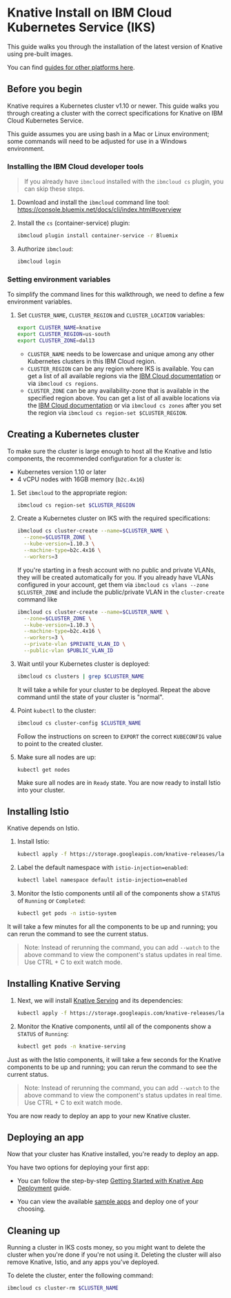 # Knative Install on IBM Cloud Kubernetes Service (IKS)

This guide walks you through the installation of the latest version of
Knative using pre-built images.

You can find [guides for other platforms here](README.md).

## Before you begin

Knative requires a Kubernetes cluster v1.10 or newer. This guide walks you
through creating a cluster with the correct specifications for Knative on IBM Cloud Kubernetes Service.

This guide assumes you are using bash in a Mac or Linux environment; some
commands will need to be adjusted for use in a Windows environment.

### Installing the IBM Cloud developer tools

> If you already have `ibmcloud` installed with the `ibmcloud cs` plugin, you can skip these steps. 

1. Download and install the `ibmcloud` command line tool:
   https://console.bluemix.net/docs/cli/index.html#overview
   
1. Install the `cs` (container-service) plugin:
    ```bash
    ibmcloud plugin install container-service -r Bluemix
    ```
1. Authorize `ibmcloud`:
    ```bash
    ibmcloud login
    ```

### Setting environment variables

To simplify the command lines for this walkthrough, we need to define a few
environment variables.

1. Set `CLUSTER_NAME`, `CLUSTER_REGION` and `CLUSTER_LOCATION` variables:
   ```bash
   export CLUSTER_NAME=knative
   export CLUSTER_REGION=us-south
   export CLUSTER_ZONE=dal13
   ```

   - `CLUSTER_NAME` needs to be lowercase and unique among any other Kubernetes clusters in this IBM Cloud region.
   - `CLUSTER_REGION` can be any region where IKS is available. You can get a list of all available regions via the [IBM Cloud documentation](https://console.bluemix.net/docs/containers/cs_regions.html#regions-and-zones) or via `ibmcloud cs regions`.
   - `CLUSTER_ZONE` can be any availability-zone that is available in the specified region above. You can get a list of all avaible locations via the [IBM Cloud documentation](https://console.bluemix.net/docs/containers/cs_regions.html#zones) or via `ibmcloud cs zones` after you set the region via `ibmcloud cs region-set $CLUSTER_REGION`.

## Creating a Kubernetes cluster

To make sure the cluster is large enough to host all the Knative and
Istio components, the recommended configuration for a cluster is:

* Kubernetes version 1.10 or later
* 4 vCPU nodes with 16GB memory (`b2c.4x16`)

1. Set `ibmcloud` to the appropriate region:
    ```bash
    ibmcloud cs region-set $CLUSTER_REGION
    ```
1. Create a Kubernetes cluster on IKS with the required specifications:
    ```bash
    ibmcloud cs cluster-create --name=$CLUSTER_NAME \
      --zone=$CLUSTER_ZONE \
      --kube-version=1.10.3 \
      --machine-type=b2c.4x16 \
      --workers=3
    ```

    If you're starting in a fresh account with no public and private VLANs, they will be created automatically for you. If you already have VLANs configured in your account, get them via `ibmcloud cs vlans --zone $CLUSTER_ZONE` and include the public/private VLAN in the `cluster-create` command like

    ```bash
    ibmcloud cs cluster-create --name=$CLUSTER_NAME \
      --zone=$CLUSTER_ZONE \
      --kube-version=1.10.3 \
      --machine-type=b2c.4x16 \
      --workers=3 \
      --private-vlan $PRIVATE_VLAN_ID \
      --public-vlan $PUBLIC_VLAN_ID
    ```
1. Wait until your Kubernetes cluster is deployed:
    ```bash
    ibmcloud cs clusters | grep $CLUSTER_NAME
    ```

    It will take a while for your cluster to be deployed. Repeat the above command until the state of your cluster is "normal".

1. Point `kubectl` to the cluster:
    ```bash
    ibmcloud cs cluster-config $CLUSTER_NAME
    ```

    Follow the instructions on screen to `EXPORT` the correct `KUBECONFIG` value to point to the created cluster.

1. Make sure all nodes are up:
    ```
    kubectl get nodes
    ```

    Make sure all nodes are in `Ready` state. You are now ready to install Istio into your cluster.

## Installing Istio

Knative depends on Istio.

1. Install Istio:
    ```bash
    kubectl apply -f https://storage.googleapis.com/knative-releases/latest/istio.yaml
    ```
1. Label the default namespace with `istio-injection=enabled`:
    ```bash
    kubectl label namespace default istio-injection=enabled
    ```
1. Monitor the Istio components until all of the components show a `STATUS` of
`Running` or `Completed`:
    ```bash
    kubectl get pods -n istio-system
    ```

It will take a few minutes for all the components to be up and running; you can
rerun the command to see the current status.

> Note: Instead of rerunning the command, you can add `--watch` to the above
  command to view the component's status updates in real time. Use CTRL + C to exit watch mode.

## Installing Knative Serving

1. Next, we will install [Knative Serving](https://github.com/knative/serving)
and its dependencies:
    ```bash
    kubectl apply -f https://storage.googleapis.com/knative-releases/latest/release.yaml
    ```
1. Monitor the Knative components, until all of the components show a `STATUS` of
`Running`:
    ```bash
    kubectl get pods -n knative-serving
    ```

Just as with the Istio components, it will take a few seconds for the Knative
components to be up and running; you can rerun the command to see the current status.

> Note: Instead of rerunning the command, you can add `--watch` to the above
  command to view the component's status updates in real time. Use CTRL + C to exit watch mode.

You are now ready to deploy an app to your new Knative cluster.

## Deploying an app

Now that your cluster has Knative installed, you're ready to deploy an app.

You have two options for deploying your first app:

* You can follow the step-by-step
  [Getting Started with Knative App Deployment](getting-started-knative-app.md)
  guide.

* You can view the available [sample apps](../serving/samples/README.md) and
  deploy one of your choosing.

## Cleaning up

Running a cluster in IKS costs money, so you might want to delete
the cluster when you're done if you're not using it. Deleting the cluster will
also remove Knative, Istio, and any apps you've deployed.

To delete the cluster, enter the following command:

```bash
ibmcloud cs cluster-rm $CLUSTER_NAME
```
